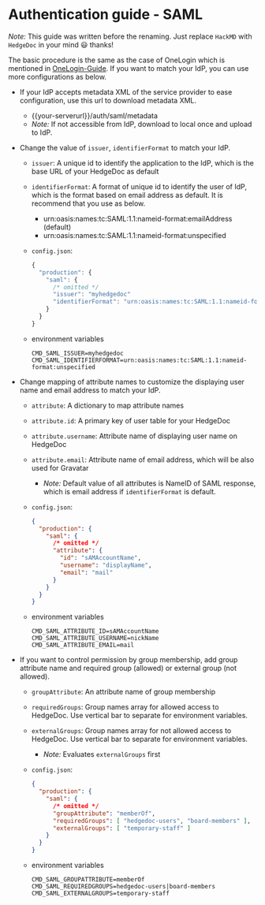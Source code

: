# Authentication guide - SAML

*Note:* This guide was written before the renaming. Just replace `HackMD` with `HedgeDoc` in your mind 😃 thanks!

The basic procedure is the same as the case of OneLogin which is mentioned in [OneLogin-Guide](./saml-onelogin.md). If
you want to match your IdP, you can use more configurations as below.

- If your IdP accepts metadata XML of the service provider to ease configuration, use this url to download metadata XML.
  - {{your-serverurl}}/auth/saml/metadata
  - *Note:* If not accessible from IdP, download to local once and upload to IdP.

- Change the value of `issuer`, `identifierFormat` to match your IdP.
  - `issuer`: A unique id to identify the application to the IdP, which is the base URL of your HedgeDoc as default

  - `identifierFormat`: A format of unique id to identify the user of IdP, which is the format based on email address as
    default. It is recommend that you use as below.
    - urn:oasis:names:tc:SAML:1.1:nameid-format:emailAddress (default)
    - urn:oasis:names:tc:SAML:1.1:nameid-format:unspecified

  - `config.json`:
    ```javascript
    {
      "production": {
        "saml": {
          /* omitted */
          "issuer": "myhedgedoc"
          "identifierFormat": "urn:oasis:names:tc:SAML:1.1:nameid-format:unspecified"
        }
      }
    }
    ```

  - environment variables
    ```shell
    CMD_SAML_ISSUER=myhedgedoc
    CMD_SAML_IDENTIFIERFORMAT=urn:oasis:names:tc:SAML:1.1:nameid-format:unspecified
    ```

- Change mapping of attribute names to customize the displaying user name and email address to match your IdP.
  - `attribute`: A dictionary to map attribute names

  - `attribute.id`: A primary key of user table for your HedgeDoc

  - `attribute.username`: Attribute name of displaying user name on HedgeDoc

  - `attribute.email`: Attribute name of email address, which will be also used for Gravatar
    - *Note:* Default value of all attributes is NameID of SAML response, which is email address if `identifierFormat`
      is default.

  - `config.json`:
    ```json
    {
      "production": {
        "saml": {
          /* omitted */
          "attribute": {
            "id": "sAMAccountName",
            "username": "displayName",
            "email": "mail"
          }
        }
      }
    }
    ```

  - environment variables
    ```shell
    CMD_SAML_ATTRIBUTE_ID=sAMAccountName
    CMD_SAML_ATTRIBUTE_USERNAME=nickName
    CMD_SAML_ATTRIBUTE_EMAIL=mail
    ```

- If you want to control permission by group membership, add group attribute name and required group (allowed) or
  external group (not allowed).
  - `groupAttribute`: An attribute name of group membership

  - `requiredGroups`: Group names array for allowed access to HedgeDoc. Use vertical bar to separate for environment
    variables.

  - `externalGroups`: Group names array for not allowed access to HedgeDoc. Use vertical bar to separate for environment
    variables.
    - *Note:* Evaluates `externalGroups` first

  - `config.json`:
    ```json
    {
      "production": {
        "saml": {
          /* omitted */
          "groupAttribute": "memberOf",
          "requiredGroups": [ "hedgedoc-users", "board-members" ],
          "externalGroups": [ "temporary-staff" ]
        }
      }
    }
    ```

  - environment variables
    ```shell
    CMD_SAML_GROUPATTRIBUTE=memberOf
    CMD_SAML_REQUIREDGROUPS=hedgedoc-users|board-members
    CMD_SAML_EXTERNALGROUPS=temporary-staff
    ```
